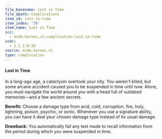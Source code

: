 ```yaml
---
file_basename: Lost in Time
file_dpath: Complications
item_id: lost-in-time
item_index: '39'
item_name: Lost in Time
scc:
  - mcdm.heroes.v1:complication:lost-in-time
scdc:
  - 1.1.1:6:39
source: mcdm.heroes.v1
type: complication
---
```


#### Lost in Time

In a long-ago age, a cataclysm overtook your city. You weren't killed, but some arcane accident caused you to be suspended in time until now. Alone, you must navigate the world around you with a head full of outdated memories—and a few ancient secrets.

**Benefit:** Choose a damage type from acid, cold, corruption, fire, holy, lightning, poison, psychic, or sonic. Whenever you use a signature ability, you can have it deal your chosen damage type instead of its usual damage.

**Drawback:** You automatically fail any test made to recall information from the period during which you were suspended in time.
